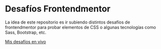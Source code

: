 # Desafíos Frontendmentor

La idea de este repositorio es ir subiendo distintos desafíos de frontendmentor para probar elementos de CSS o algunas tecnologías como Sass, Bootstrap, etc.

[Mis desafíos en vivo](https://blackpachamame.github.io/frontendmentor/)
